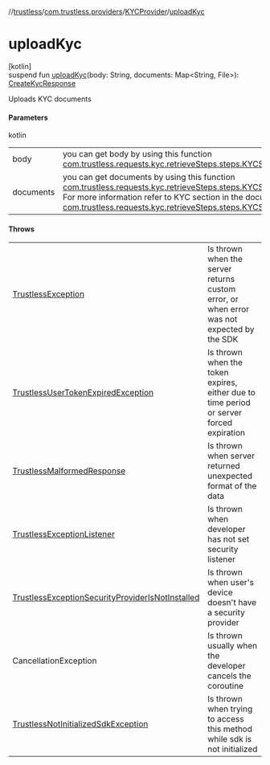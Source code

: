 //[trustless](../../../index.md)/[com.trustless.providers](../index.md)/[KYCProvider](index.md)/[uploadKyc](upload-kyc.md)

# uploadKyc

[kotlin]\
suspend fun [uploadKyc](upload-kyc.md)(body: String, documents: Map&lt;String, File&gt;): [CreateKycResponse](../../com.trustless.requests.kyc.createKyc/-create-kyc-response/index.md)

Uploads KYC documents

#### Parameters

kotlin

| | |
|---|---|
| body | you can get body by using this function [com.trustless.requests.kyc.retrieveSteps.steps.KYCStepsManager.getJSON](../../com.trustless.requests.kyc.retrieveSteps.steps/-k-y-c-steps-manager/get-j-s-o-n.md) |
| documents | you can get documents by using this function [com.trustless.requests.kyc.retrieveSteps.steps.KYCStepsManager.getDocumentsMap](../../com.trustless.requests.kyc.retrieveSteps.steps/-k-y-c-steps-manager/get-documents-map.md) For more information refer to KYC section in the documentation or to [com.trustless.requests.kyc.retrieveSteps.steps.KYCStepsManager](../../com.trustless.requests.kyc.retrieveSteps.steps/-k-y-c-steps-manager/index.md) |

#### Throws

| | |
|---|---|
| [TrustlessException](../../com.trustless.exceptions/-trustless-exception/index.md) | Is thrown when the server returns custom error, or when error was not expected by the SDK |
| [TrustlessUserTokenExpiredException](../../com.trustless.exceptions/-trustless-user-token-expired-exception/index.md) | Is thrown when the token expires, either due to time period or server forced expiration |
| [TrustlessMalformedResponse](../../com.trustless.exceptions/-trustless-malformed-response/index.md) | Is thrown when server returned unexpected format of the data |
| [TrustlessExceptionListener](../../com.trustless.exceptions/-trustless-exception-listener/index.md) | Is thrown when developer has not set security listener |
| [TrustlessExceptionSecurityProviderIsNotInstalled](../../com.trustless.exceptions/-trustless-exception-security-provider-is-not-installed/index.md) | Is thrown when user's device doesn't have a security provider |
| CancellationException | Is thrown usually when the developer cancels the coroutine |
| [TrustlessNotInitializedSdkException](../../com.trustless.exceptions/-trustless-not-initialized-sdk-exception/index.md) | Is thrown when trying to access this method while sdk is not initialized |
